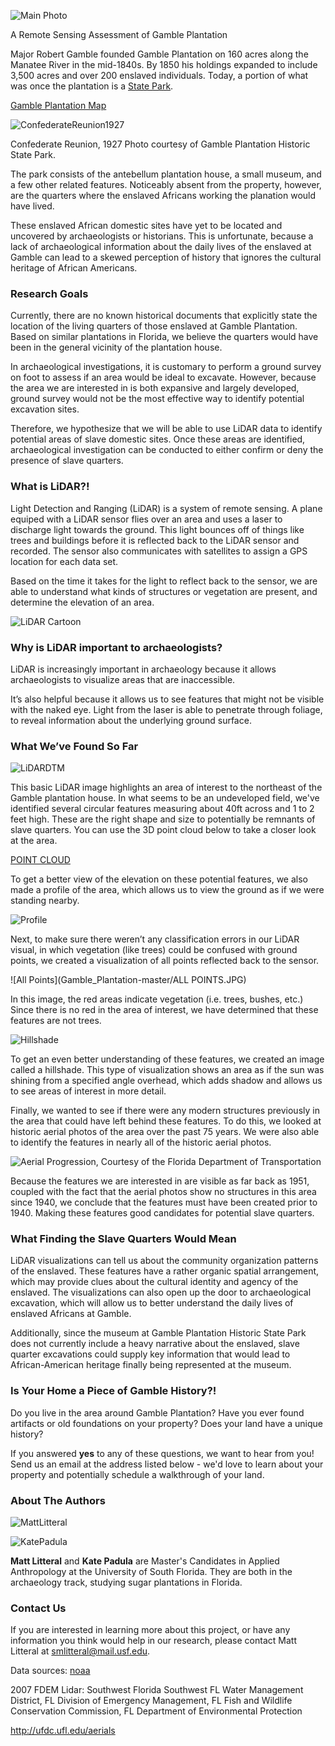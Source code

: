 ![Main Photo](Gamble_Plantation-master/TitlePhoto.jpg)

A Remote Sensing Assessment of Gamble Plantation

Major Robert Gamble founded Gamble Plantation on 160 acres along the Manatee River in the mid-1840s. By 1850 his holdings expanded to include 3,500 acres and over 200 enslaved individuals. Today, a portion of what was once the plantation is a [State Park](https://www.floridastateparks.org/park/Gamble-Plantation). 

[Gamble Plantation Map](Gamble_Plantation-master/Map.HTML)

![ConfederateReunion1927](Gamble_Plantation-master/Confederate.png)

Confederate Reunion, 1927 	Photo courtesy of Gamble Plantation Historic State Park.

The park consists of the antebellum plantation house, a small museum, and a few other related features. Noticeably absent from the property, however, are the quarters where the enslaved Africans working the planation would have lived. 

These enslaved African domestic sites have yet to be located and uncovered by archaeologists or historians. This is unfortunate, because a lack of archaeological information about the daily lives of the enslaved at Gamble can lead to a skewed perception of history that ignores the cultural heritage of African Americans.


### Research Goals

Currently, there are no known historical documents that explicitly state the location of the living quarters of those enslaved at Gamble Plantation. Based on similar plantations in Florida, we believe the quarters would have been in the general vicinity of the plantation house. 

In archaeological investigations, it is customary to perform a ground survey on foot to assess if an area would be ideal to excavate. However, because the area we are interested in is both expansive and largely developed, ground survey would not be the most effective way to identify potential excavation sites. 

Therefore, we hypothesize that we will be able to use LiDAR data to identify potential areas of slave domestic sites. Once these areas are identified, archaeological investigation can be conducted to either confirm or deny the presence of slave quarters. 


### What is LiDAR?!

Light Detection and Ranging (LiDAR) is a system of remote sensing. A plane equiped with a LiDAR sensor flies over an area and uses a laser to discharge light towards the ground. This light bounces off of things like trees and buildings before it is reflected back to the LiDAR sensor and recorded. The sensor also communicates with satellites to assign a GPS location for each data set.

Based on the time it takes for the light to reflect back to the sensor, we are able to understand what kinds of structures or vegetation are present, and determine the elevation of an area.

![LiDAR Cartoon](Gamble_Plantation-master/LiDARCartoon.png)


### Why is LiDAR important to archaeologists?

LiDAR is increasingly important in archaeology because it allows archaeologists to visualize areas that are inaccessible. 

It’s also helpful because it allows us to see features that might not be visible with the naked eye. Light from the laser is able to penetrate through foliage, to reveal information about the underlying ground surface.


### What We’ve Found So Far

![LiDARDTM](Gamble_Plantation-master/LiDARDTM.jpg)

This basic LiDAR image highlights an area of interest to the northeast of the Gamble plantation house. In what seems to be an undeveloped field, we've identified several circular features measuring about 40ft across and 1 to 2 feet high. These are the right shape and size to potentially be remnants of slave quarters. You can use the 3D point cloud below to take a closer look at the area.

[POINT CLOUD](https://dl.dropboxusercontent.com/u/106681985/PublicMap/portal.html)

To get a better view of the elevation on these potential features, we also made a profile of the area, which allows us to view the ground as if we were standing nearby.

![Profile](Gamble_Plantation-master/Profile.png)

Next, to make sure there weren’t any classification errors in our LiDAR visual, in which vegetation (like trees) could be confused with ground points, we created a visualization of all points reflected back to the sensor.

![All Points](Gamble_Plantation-master/ALL POINTS.JPG)

In this image, the red areas indicate vegetation (i.e. trees, bushes, etc.) Since there is no red in the area of interest, we have determined that these features are not trees. 

![Hillshade](Gamble_Plantation-master/Hillshade.png)

To get an even better understanding of these features, we created an image called a hillshade. This type of visualization shows an area as if the sun was shining from a specified angle overhead, which adds shadow and allows us to see areas of interest in more detail. 

Finally, we wanted to see if there were any modern structures previously in the area that could have left behind these features. To do this, we looked at historic aerial photos of the area over the past 75 years. We were also able to identify the features in nearly all of the historic aerial photos.

![Aerial Progression, Courtesy of the Florida Department of Transportation](Gamble_Plantation-master/Aerials.png)

Because the features we are interested in are visible as far back as 1951, coupled with the fact that the aerial photos show no structures in this area since 1940, we conclude that the features must have been created prior to 1940. Making these features good candidates for potential slave quarters.  
 
### What Finding the Slave Quarters Would Mean
LiDAR visualizations can tell us about the community organization patterns of the enslaved. These features have a rather organic spatial arrangement, which may provide clues about the cultural identity and agency of the enslaved. The visualizations can also open up the door to archaeological excavation, which will allow us to better understand the daily lives of enslaved Africans at Gamble. 

Additionally, since the museum at Gamble Plantation Historic State Park does not currently include a heavy narrative about the enslaved, slave quarter excavations could supply key information that would lead to African-American heritage finally being represented at the museum. 

### Is Your Home a Piece of Gamble History?! 
Do you live in the area around Gamble Plantation?
Have you ever found artifacts or old foundations on your property?
Does your land have a unique history?

If you answered **yes** to any of these questions, we want to hear from you! Send us an email at the address listed below - we'd love to learn about your property and potentially schedule a walkthrough of your land. 

### About The Authors

![MattLitteral](Gamble_Plantation-master/MattLitteral.png)

![KatePadula](Gamble_Plantation-master/KatePadula3.JPG)

**Matt Litteral** and **Kate Padula** are Master's Candidates in Applied Anthropology at the University of South Florida. They are both in the archaeology track, studying sugar plantations in Florida.

### Contact Us

If you are interested in learning more about this project, or have any information you think would help in our research, please contact Matt Litteral at smlitteral@mail.usf.edu.


Data sources:
[noaa](https://coast.noaa.gov/dataviewer/#/)

2007 FDEM Lidar: Southwest Florida
Southwest FL Water Management District, FL Division of Emergency Management, FL Fish and Wildlife Conservation Commission, FL Department of Environmental Protection 

http://ufdc.ufl.edu/aerials




